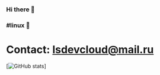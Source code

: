 ### Hi there 👋
### #linux 🐧

# Contact: lsdevcloud@mail.ru

[![GitHub stats](https://github-readme-stats.vercel.app/api?username=lsdevcloud&show_icons=true&theme=tokyonight)]
